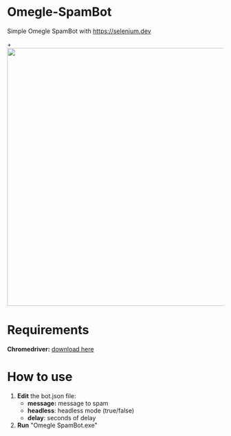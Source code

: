 # Omegle-SpamBot
 Simple Omegle SpamBot with https://selenium.dev

+<img src="/assets/preview.gif?raw=true" width="600px">
 
 # Requirements
 
 <b>Chromedriver:</b> <a href="https://chromedriver.chromium.org/">download here</a>
 
# How to use

1) <b>Edit</b> the bot.json file:
   - <b>message:</b> message to spam
   - <b>headless</b>: headless mode (true/false)
   - <b>delay</b>: seconds of delay
2) <b>Run</b> "Omegle SpamBot.exe"
